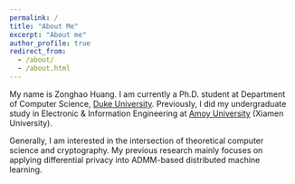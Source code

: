 ```yaml
---
permalink: /
title: "About Me"
excerpt: "About me"
author_profile: true
redirect_from: 
  - /about/
  - /about.html
---
```


My name is Zonghao Huang. I am currently a Ph.D. student at Department of Computer Science, [Duke University](https://www.duke.edu/). Previously, I did my undergraduate study in Electronic & Information Engineering at [Amoy University](https://en.xmu.edu.cn/) (Xiamen University).

Generally, I am interested in the intersection of theoretical computer science and cryptography. My previous research mainly focuses on applying differential privacy into ADMM-based distributed machine learning.
